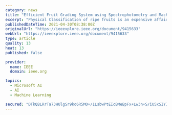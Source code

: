 ```yaml
---
category: news
title: "Efficient Fruit Grading System using Spectrophotometry and Machine Learning Approaches"
excerpt: "Physical Classification of ripe fruits is an expensive affair in the agriculture industry and human error can lead to inaccurate results. This paper introduces the concept of an intelligent AI-based system using spectrophotometry and computer vision for automated fruit segregation based on their grade."
publishedDateTime: 2021-04-30T08:38:00Z
originalUrl: "https://ieeexplore.ieee.org/document/9415633"
webUrl: "https://ieeexplore.ieee.org/document/9415633"
type: article
quality: 13
heat: 13
published: false

provider:
  name: IEEE
  domain: ieee.org

topics:
  - Microsoft AI
  - AI
  - Machine Learning

secured: "DTkQBLRrTa73HUlgSr9ko6R5MO+/1LsbwPtEIcBMeBpFx+Lw3n+S/iU5xSIYIvpouaP3b95Hu/0iJXDwBwERii1P45TNnajW7ijndTFmCtewKRXy+xN086POOhZ1d4uEkFW7vdQ34APnCtdbwduq3MEnyTk1X+ziK85zQwN0jgjkHrvJ0Y3B2E+l5VMvryQEYVagr/LhGPLGBvleNm/ek70kw9exZzmt/Dw8iiq0f0oEsxVmqlLxmCq8btBkVW5mEMxotDT6h8mkoF3xJ5xFFZLyZF7Aavn431DtK2C1MN555OpTHOxH8Zhy81eGntvHavdfTNZNPT1wfJiUNQogJzNnNyPvyy18Q4dw3gzJLuI=;O5Y8GAeW5QlzzjEVR85fbw=="
---
```



